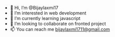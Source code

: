 - 👋 Hi, I’m @Bijaylaxmi17
- 👀 I’m interested in web development 
- 🌱 I’m currently learning javascript 
- 💞️ I’m looking to collaborate on fronted project 
- 📫 You can reach me bijaylaxmi1711@gmail.com

<!---
Bijaylaxmi17/Bijaylaxmi17 is a ✨ special ✨ repository because its `README.md` (this file) appears on your GitHub profile.
You can click the Preview link to take a look at your changes.
--->

